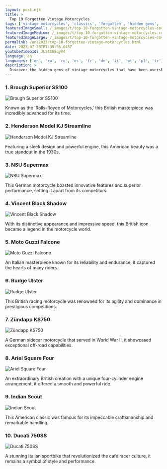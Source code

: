 ```yaml
---
layout: post.njk
title: >
  Top 10 Forgotten Vintage Motorcycles
tags: ['vintage motorcycles', 'classics', 'forgotten', 'hidden gems', 'historical']
featuredImageSmall: /_images/t/top-10-forgotten-vintage-motorcycles-cover-en-small.webp
featuredImageMedium: /_images/t/top-10-forgotten-vintage-motorcycles-cover-en-medium.webp
featuredImageLarge: /_images/t/top-10-forgotten-vintage-motorcycles-cover-en-large.webp
permalink: /en/2023/top-10-forgotten-vintage-motorcycles.html
date: 2023-07-28T07:39:56.045Z
youtubeVideoId: JL5tCG8qyV4
language: en
languages: ['en', 'ru', 'ro', 'es', 'fr', 'de', 'it', 'pt', 'pl', 'tr']
description: >
  Discover the hidden gems of vintage motorcycles that have been overshadowed by popular models. These forgotten classics hold a unique charm and historical significance.
---
```


### 1. Brough Superior SS100

![Brough Superior SS100](/_images/2/2b4a80e47857788e25d5656c5967c7cb-medium.webp)

Known as the 'Rolls-Royce of Motorcycles,' this British masterpiece was incredibly advanced for its time.

### 2. Henderson Model KJ Streamline

![Henderson Model KJ Streamline](/_images/2/2274f6c8220cd51e759f29bc606898ed-medium.webp)

Featuring a sleek design and powerful engine, this American beauty was a true standout in the 1930s.

### 3. NSU Supermax

![NSU Supermax](/_images/6/66a0baafdb29308e55aeb17d8c80ee5e-medium.webp)

This German motorcycle boasted innovative features and superior performance, setting it apart from its competitors.

### 4. Vincent Black Shadow

![Vincent Black Shadow](/_images/a/a2b9cf2dc59f1cb442c3773dbac2cfde-medium.webp)

With its distinctive appearance and impressive speed, this British icon became a legend in the motorcycle world.

### 5. Moto Guzzi Falcone

![Moto Guzzi Falcone](/_images/7/71becefa5a04380ed17ce4b49bbbf662-medium.webp)

An Italian masterpiece known for its reliability and endurance, it captured the hearts of many riders.

### 6. Rudge Ulster

![Rudge Ulster](/_images/f/f52c0851f28f5a679419a687d801914c-medium.webp)

This British racing motorcycle was renowned for its agility and dominance in prestigious competitions.

### 7. Zündapp KS750

![Zündapp KS750](/_images/0/0d1d20500e56ccd65505d5b6f52fcd93-medium.webp)

A German sidecar motorcycle that served in World War II, it showcased exceptional off-road capabilities.

### 8. Ariel Square Four

![Ariel Square Four](/_images/9/9be0d40a55d7707ac1187bafef56b0b7-medium.webp)

An extraordinary British creation with a unique four-cylinder engine arrangement, it offered a smooth and powerful ride.

### 9. Indian Scout

![Indian Scout](/_images/c/cfe2d18fafaaf0ff6ec215d53fca1e47-medium.webp)

This American classic was famous for its impeccable craftsmanship and remarkable handling.

### 10. Ducati 750SS

![Ducati 750SS](/_images/2/23d8fc002fe20b9ceb5c61a7ddbd809f-medium.webp)

A stunning Italian sportbike that revolutionized the café racer culture, it remains a symbol of style and performance.

